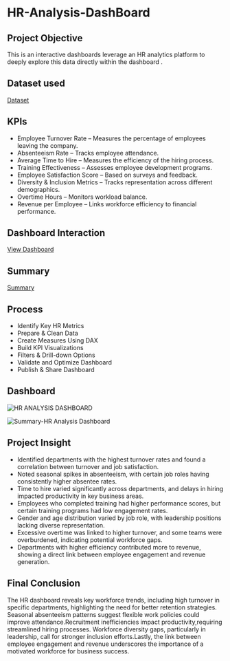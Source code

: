 # HR-Analysis-DashBoard

## Project Objective
This is an interactive dashboards leverage an HR analytics platform to deeply explore this data directly within the dashboard .

## Dataset used
<a href="https://github.com/Janastark07/HR-Analysis-DashBoard/blob/main/Employee%20Sample%20Data.xlsx">Dataset</a>

## KPIs
- Employee Turnover Rate – Measures the percentage of employees leaving the company.
- Absenteeism Rate – Tracks employee attendance.
- Average Time to Hire – Measures the efficiency of the hiring process.
- Training Effectiveness – Assesses employee development programs.
- Employee Satisfaction Score – Based on surveys and feedback.
- Diversity & Inclusion Metrics – Tracks representation across different demographics.
- Overtime Hours – Monitors workload balance.
- Revenue per Employee – Links workforce efficiency to financial performance.
## Dashboard Interaction
<a href="https://github.com/Janastark07/HR-Analysis-DashBoard/blob/main/HR%20ANALYSIS%20DASHBOARD.png">View Dashboard</a>
## Summary 
<a href="https://github.com/Janastark07/HR-Analysis-DashBoard/blob/main/Summary-HR%20Analysis%20Dashboard.png">Summary</a>

## Process
- Identify Key HR Metrics
- Prepare & Clean Data  
- Create Measures Using DAX  
- Build KPI Visualizations  
- Filters & Drill-down Options  
- Validate and Optimize Dashboard  
- Publish & Share Dashboard  

## Dashboard
![HR ANALYSIS DASHBOARD](https://github.com/user-attachments/assets/196870fa-7c8a-4258-865a-851e0437c809)

![Summary-HR Analysis Dashboard](https://github.com/user-attachments/assets/cea48631-d423-4602-b795-9c8ea0be380d)


## Project Insight
- Identified departments with the highest turnover rates and found a correlation between turnover and job satisfaction.
- Noted seasonal spikes in absenteeism, with certain job roles having consistently higher absentee rates.
- Time to hire varied significantly across departments, and delays in hiring impacted productivity in key business areas.
- Employees who completed training had higher performance scores, but certain training programs had low engagement rates.
- Gender and age distribution varied by job role, with leadership positions lacking diverse representation.
- Excessive overtime was linked to higher turnover, and some teams were overburdened, indicating potential workforce gaps.
- Departments with higher efficiency contributed more to revenue, showing a direct link between employee engagement and revenue generation.

## Final Conclusion
The HR dashboard reveals key workforce trends, including high turnover in specific departments, highlighting the need for better retention strategies. 
Seasonal absenteeism patterns suggest flexible work policies could improve attendance.Recruitment inefficiencies impact productivity,requiring streamlined hiring processes. 
Workforce diversity gaps, particularly in leadership, call for stronger inclusion efforts.Lastly, the link between employee engagement and revenue underscores the importance 
of a motivated workforce for business success.







